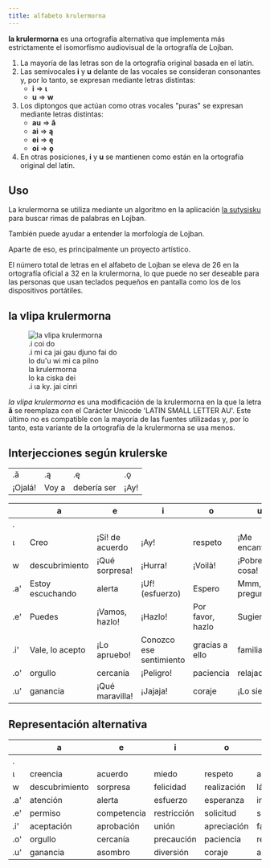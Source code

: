 ```yaml
---
title: alfabeto krulermorna
---
```


**la krulermorna** es una ortografía alternativa que implementa más estrictamente el isomorfismo audiovisual de la ortografía de Lojban.

1. La mayoría de las letras son de la ortografía original basada en el latín.
2. Las semivocales **i** y **u** delante de las vocales se consideran consonantes y, por lo tanto, se expresan mediante letras distintas:
    * **i** => **ɩ**
    * **u** => **w**
3. Los diptongos que actúan como otras vocales "puras" se expresan mediante letras distintas:
    * **au** => **ǎ**
    * **ai** => **ą**
    * **ei** => **ę**
    * **oi** => **ǫ**
4. En otras posiciones, **i** y **u** se mantienen como están en la ortografía original del latín.

## Uso

La krulermorna se utiliza mediante un algoritmo en la aplicación [la sutysisku](https://la-lojban.github.io/sutysisku/en/ "la sutysisku") para buscar rimas de palabras en Lojban.

También puede ayudar a entender la morfología de Lojban.

Aparte de eso, es principalmente un proyecto artístico.

El número total de letras en el alfabeto de Lojban se eleva de 26 en la ortografía oficial a 32 en la krulermorna, lo que puede no ser deseable para las personas que usan teclados pequeños en pantalla como los de los dispositivos portátiles.

## la vlipa krulermorna

<figure class="wide">
	<img src="https://github.com/La-Lojban/suho-pixra-pe-la-jbotcan/blob/master/320px-la_vlipa_krulermorna.png?raw=true" alt="la vlipa krulermorna">
	<figcaption>
	.i coi do<br/>.i mi ca jai gau djuno fai do<br/>lo du'u wi mi ca pilno<br/>la krulermorna<br/>lo ka ciska dei<br/>.i ɩa ky. jai cinri
	</figcaption>
</figure>

_la vlipa krulermorna_ es una modificación de la krulermorna en la que la letra **ǎ** se reemplaza con el Carácter Unicode 'LATIN SMALL LETTER AU'. Este último no es compatible con la mayoría de las fuentes utilizadas y, por lo tanto, esta variante de la ortografía de la krulermorna se usa menos.

## Interjecciones según krulerske

|          |           |              |        |
| -------- | --------- | ------------ | ------ |
| .ǎ       | .ą        | .ę           | .ǫ     |
| ¡Ojalá!  | Voy a     | debería ser  | ¡Ay!   |

<div class="first_col">

|     | a               | e                | i                   | o             | u               |
| --- | --------------- | ---------------- | ------------------- | ------------- | --------------- |
| .   |                 |                  |                     |               |                 |
| ɩ   | Creo            | ¡Sí! de acuerdo  | ¡Ay!                | respeto       | ¡Me encanta!    |
| w   | descubrimiento  | ¡Qué sorpresa!   | ¡Hurra!             | ¡Voilà!      | ¡Pobre cosa!    |
| .a' | Estoy escuchando| alerta           | ¡Uf! (esfuerzo)     | Espero        | Mmm, me pregunto|
| .e' | Puedes          | ¡Vamos, hazlo!   | ¡Hazlo!             | Por favor, hazlo| Sugiero      |
| .i' | Vale, lo acepto | ¡Lo apruebo!     | Conozco ese sentimiento| gracias a ello| familiaridad|
| .o' | orgullo         | cercanía         | ¡Peligro!           | paciencia     | relajación     |
| .u' | ganancia        | ¡Qué maravilla! | ¡Jajaja!            | coraje        | ¡Lo siento!    |

</div>


## Representación alternativa

<div class="first_col">

|     | a          | e          | i            | o            | u           | ǎ      | ą      | ę          | ǫ              |
| --- | ---------- | ---------- | ------------ | ------------ | ----------- | ------ | ------ | ---------- | -------------- |
| .   |            |            |              |              |             | deseo  | intención | obligación | queja/dolor |
| ɩ   | creencia   | acuerdo    | miedo        | respeto      | amor        |        |        |            |                |
| w   | descubrimiento | sorpresa | felicidad | realización | lástima |        |        |            |                |
| .a' | atención   | alerta     | esfuerzo     | esperanza    | interés     |        |        |            |                |
| .e' | permiso    | competencia | restricción | solicitud    | sugerencia  |        |        |            |                |
| .i' | aceptación | aprobación | unión        | apreciación  | familiaridad |        |        |            |                |
| .o' | orgullo    | cercanía   | precaución   | paciencia    | relajación  |        |        |            |                |
| .u' | ganancia   | asombro    | diversión    | coraje       | arrepentimiento |        |        |            |                |

</div>